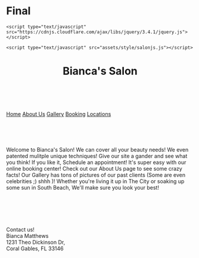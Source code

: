 # Final
<!DOCTYPE html>
<html>
<head>
	<title>Salon</title>
	<link rel="stylesheet" type="text/css" href="assets/reset.css"> 
	<link rel="stylesheet" type="text/css" href="assets/style/style.css">

	<script type="text/javascript" src="https://cdnjs.cloudflare.com/ajax/libs/jquery/3.4.1/jquery.js"></script>

	<script type="text/javascript" src="assets/style/salonjs.js"></script>

</head>
<body class="background">
<header>
	<div id="center">
	<h1>Bianca's Salon</h1>
	</div>
</header>

<body>
		<div class="homepage">
		<br><br>
	    <nav class="gridnav">
	    	<a id="home" href="homepage.html">Home</a>
	    	<a id="aboutus" href="aboutus.html">About Us</a>
			  <a id="gallery" href="gallery.html">Gallery</a>
			  <a id="booking" href="salon.html">Booking</a>
        <a id="locations" href="locations.html">Locations</a>
		</nav>

<br><br><br>

<p id="textCenter" class="locations-styling">
  Welcome to Bianca's Salon! We can cover all your beauty needs! We even patented mulitple unique techniques! Give our site a gander and see what you think! If you like it, Schedule an appointment! It's super easy with our online booking center! Check out our About Us page to see some crazy facts! Our Gallery has tons of pictures of our past clients (Some are even celebrities ;) shhh )! Whether you're living it up in The City or soaking up some sun in South Beach, We'll make sure you look your best!
</p>


<br><br><br><br>
<footer>
	<div class="footerbox" id="boxCenter2">
	Contact us!
	<br>
	Bianca Matthews
	<br>
	1231 Theo Dickinson Dr,
	<br>
	Coral Gables, FL 33146
	</div>

</footer>
<br><br><br><br>
</body>
</html> 
